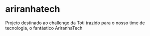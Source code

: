 # ariranhatech
Projeto destinado ao challenge da Toti trazido para o nosso time de tecnologia, o fantástico AriranhaTech
